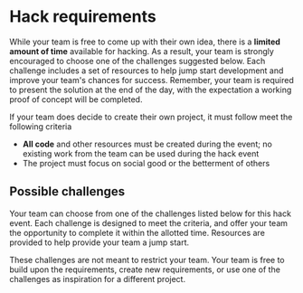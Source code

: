 # Hack requirements

While your team is free to come up with their own idea, there is a **limited amount of time** available for hacking. As a result, your team is strongly encouraged to choose one of the challenges suggested below. Each challenge includes a set of resources to help jump start development and improve your team's chances for success. Remember, your team is required to present the solution at the end of the day, with the expectation a working proof of concept will be completed.

If your team does decide to create their own project, it must follow meet the following criteria

- **All code** and other resources must be created during the event; no existing work from the team can be used during the hack event
- The project must focus on social good or the betterment of others

## Possible challenges

Your team can choose from one of the challenges listed below for this hack event. Each challenge is designed to meet the criteria, and offer your team the opportunity to complete it within the allotted time. Resources are provided to help provide your team a jump start.

These challenges are not meant to restrict your team. Your team is free to build upon the requirements, create new requirements, or use one of the challenges as inspiration for a different project.

